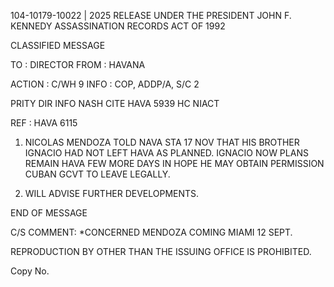 104-10179-10022 | 2025 RELEASE UNDER THE PRESIDENT JOHN F. KENNEDY ASSASSINATION RECORDS ACT OF 1992

CLASSIFIED MESSAGE

TO : DIRECTOR
FROM : HAVANA

ACTION : C/WH 9
INFO : COP, ADDP/A, S/C 2

PRITY DIR INFO NASH CITE HAVA 5939
HC NIACT

REF : HAVA 6115

1. NICOLAS MENDOZA TOLD NAVA STA 17 NOV THAT HIS BROTHER IGNACIO HAD NOT LEFT HAVA AS PLANNED. IGNACIO NOW PLANS REMAIN HAVA FEW MORE DAYS IN HOPE HE MAY OBTAIN PERMISSION CUBAN GCVT TO LEAVE LEGALLY.

2. WILL ADVISE FURTHER DEVELOPMENTS.

END OF MESSAGE

C/S COMMENT: *CONCERNED MENDOZA COMING MIAMI 12 SEPT.

REPRODUCTION BY OTHER THAN THE ISSUING OFFICE IS PROHIBITED.

Copy No.
